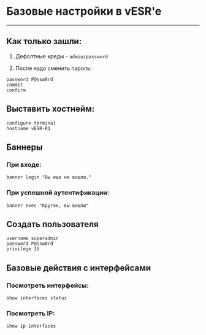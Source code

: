 # Базовые настройки в vESR'e

---

## Как только зашли:

1. Дефолтные креды - `admin/password`

2. После надо сменить пароль:
```cisco
password P@ssw0rd
commit
confirm
```

## Выставить хостнейм:
```cisco
configure terminal
hostname vESR-R1
```

## Баннеры
### При входе:
```cisco
banner login "Вы еще не вошли."
```
### При успешной аутентификации:
```cisco
banner exec "Крутяк, вы вошли"
```

## Создать пользователя
```cisco
username superadmin
password P@ssw0rd
privilege 15
```

## Базовые действия с интерфейсами
### Посмотреть интерфейсы:
```cisco
show interfaces status
```
### Посмотреть IP:
```cisco
show ip interfaces
```